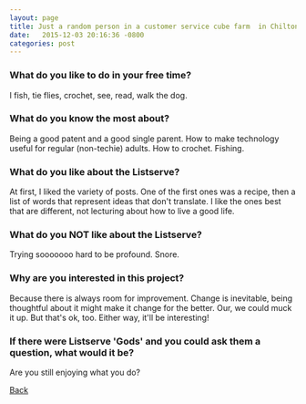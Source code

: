 ```yaml
---
layout: page
title: Just a random person in a customer service cube farm  in Chilton, USA - 47
date:   2015-12-03 20:16:36 -0800
categories: post
---
```


### What do you like to do in your free time?
<p>I fish, tie flies, crochet, see, read, walk the dog. </p>

### What do you know the most about?
<p>Being a good patent and a good single parent. How to make technology useful for regular (non-techie) adults. How to crochet. Fishing. </p>

### What do you like about the Listserve?
<p>At first, I liked the variety of posts. One of the first ones was a recipe, then a list of words that represent ideas that don't translate. I like the ones best  that are different, not lecturing about how to live a good life. </p>

### What do you NOT like about the Listserve?
<p>Trying sooooooo hard to be profound. Snore. </p>

### Why are you interested in this project?
<p>Because there is always room for improvement. Change is inevitable, being thoughtful about it might make it change for the better. Our, we could muck it up. But that's ok, too. Either way, it'll be interesting! </p>

### If there were Listserve 'Gods' and you could ask them a question, what would it be?
<p>Are you still enjoying what you do? </p>

[Back][1]

[1]: /responders/all